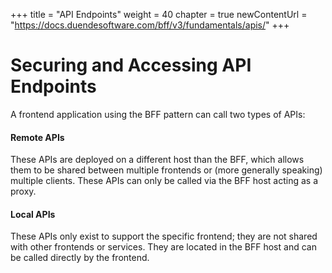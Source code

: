 +++
title = "API Endpoints"
weight = 40
chapter = true
newContentUrl = "https://docs.duendesoftware.com/bff/v3/fundamentals/apis/"
+++

# Securing and Accessing API Endpoints

A frontend application using the BFF pattern can call two types of APIs:

#### Remote APIs

These APIs are deployed on a different host than the BFF, which allows them to be shared between multiple frontends or (more generally speaking) multiple clients. These APIs can only be called via the BFF host acting as a proxy.

#### Local APIs

These APIs only exist to support the specific frontend; they are not shared with other frontends or services. They are located in the BFF host and can be called directly by the frontend.
